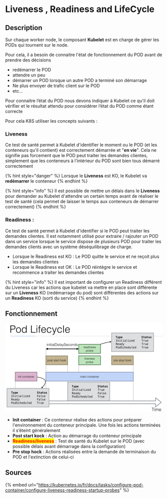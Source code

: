 # Liveness , Readiness and LifeCycle

## Description

Sur chaque worker node, le composant **Kubelet** est en charge de gérer les PODs qui tournent sur le node.

Pour cela, il a besoin de connaitre l'état de fonctionnement du POD avant de prendre des décisions

* redémarrer le POD
* attendre un peu
* démarrer un POD lorsque un autre POD a terminé son démarrage
* Ne plus envoyer de trafic client sur le POD
* etc...

Pour connaitre l’état du POD nous devons indiquer à Kubelet ce qu'il doit vérifier et le résultat attendu pour considérer l’état du POD comme étant correcte

Pour cela K8S utiliser les concepts suivants :

### **Liveness**

Ce test de santé permet à Kubelet d'identifier le moment ou le POD (et les conteneurs qu'il contient) est correctement démarrée et "**en vie**". Cela ne signifie pas forcement que le POD peut traiter les demandes clientes, simplement que les conteneurs à l’intérieur du POD sont bien tous démarré correctement

{% hint style="danger" %}
Lorsque le **Liveness** est KO, le Kubelet va **redémarrer** le conteneur
{% endhint %}

{% hint style="info" %}
Il est possible de mettre un délais dans le **Liveness** pour demander au Kubelet d'attendre un certain temps avant de réaliser le test de santé (cela permet de laisser le temps aux conteneurs de démarrer correctement)
{% endhint %}

### **Readiness** :

Ce test de santé permet à Kubelet d'identifier si le POD peut traiter les demandes clientes. Il est notamment utilisé pour extraire / rajouter un POD dans un service lorsque le service dispose de plusieurs POD pour traiter les demandes clients avec un système déséquilibrage de charge.

* Lorsque le Readiness est KO : Le POD quitte le service et ne reçoit plus les demandes clientes
* Lorsque le Readiness est OK : Le POD réintègre le service et recommence a traiter les demandes clientes

{% hint style="info" %}
Il est important de configurer un Readiness différent du Liveness car les actions que kubelet va mettre en place sont différente sur un **Liveness** KO (redémarrage du pod) sont différentes des actions sur un **Readiness** KO (sorti du service)
{% endhint %}

## Fonctionnement

![](<../../.gitbook/assets/K8S--lifecycle pod.png>)

* **Init container** : Ce conteneur réalise des actions pour préparer l'environnement du conteneur principale. Une fois les actions terminées il s’éteint généralement
* **Post start kock** : Action au démarrage du conteneur principale
* <mark style="color:red;">**Readiness/liveness**</mark> : Test de santé du Kubelet sur le POD (avec possible délais avant démarrage dans la configuration)
* **Pre stop hock** : Actions réalisées entre la demande de terminaison du POD et l'extinction de celui-ci

## Sources

{% embed url="https://kubernetes.io/fr/docs/tasks/configure-pod-container/configure-liveness-readiness-startup-probes" %}
